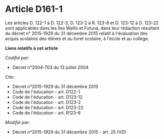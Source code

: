 # Article D161-1

Les articles D. 122-1 à D. 122-3, D. 123-2 à R. 123-8 et D. 123-12 à D. 123-22 sont applicables dans les îles Wallis et
Futuna, dans leur rédaction résultant du décret n° 2015-1929 du 31 décembre 2015 relatif à l'évaluation des acquis scolaires
des élèves et au livret scolaire, à l'école et au collège.

**Liens relatifs à cet article**

_Codifié par_:

  - Décret n°2004-703 du 13 juillet 2004

_Cite_:

  - Décret n°2015-1929 du 31 décembre 2015
  - Code de l'éducation - art. D122-1
  - Code de l'éducation - art. D123-12
  - Code de l'éducation - art. D123-2
  - Code de l'éducation - art. D123-22
  - Code de l'éducation - art. R123-8

_Modifié par_:

  - Décret n°2015-1929 du 31 décembre 2015 - art. 25 (VD)
